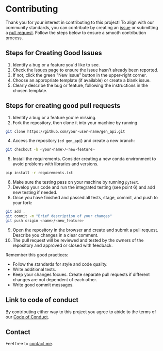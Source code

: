 # Contributing
Thank you for your interest in contributing to this project! To align with our community standards, you can contribute by creating an [issue](#steps-for-creating-good-issues) or submitting a [pull request](#steps-for-creating-good-pull-requests). Follow the steps below to ensure a smooth contribution process.

## Steps for Creating Good Issues

1. Identify a bug or a feature you'd like to see.
2. Check the [Issues page](https://github.com/joanalnu/gen_api/issues/) to ensure the issue hasn't already been reported.
3. If not, click the green "New Issue" button in the upper-right corner.
4. Choose an appropriate template (if available) or create a blank issue.
5. Clearly describe the bug or feature, following the instructions in the chosen template.

## Steps for creating good pull requests
1. Identify a bug or a feature you're missing.
2. Fork the repository, then clone it into your machine by running
  ```bash
  git clone https://github.com/your-user-name/gen_api.git
  ```
4. Access the repository (```cd gen_api```) and create a new branch:
  ```bash
  git checkout -b <your-name>/<new-feature>
  ```
5. Install the requirements. Consider creating a new conda environment to avoid problems with libraries and versions.
  ```bash
  pip install -r requirements.txt
  ```
6. Make sure the testing pass on your machine by running `pytest`.
7. Develop your code and run the integrated testing (see point 6) and add new testing if needed.
8. Once you have finished and passed all tests, stage, commit, and push to your fork:
  ```bash
  git add .
  git commit -m "Brief description of your changes"
  git push origin <name>/<new_feature>
  ```
9. Open the repository in the browser and create and submit a pull request. Describe you changes in a clear comment.
10. The pull request will be reviewed and tested by the owners of the repository and approved or closed with feedback.

Remember this good practices:
- Follow the standards for style and code quality.
- Write additional tests.
- Keep your changes focues. Create separate pull requests if different changes are not dependent of each other.
- Write good commit messages.

## Link to code of conduct
By contributing either way to this project you agree to abide to the terms of our [Code of Conduct](https://github.com/joanalnu/gen_api/CODE_OF_CONDUCT.md).

## Contact
Feel free to [contact me](mailto:joanalnu@outlook.com).
